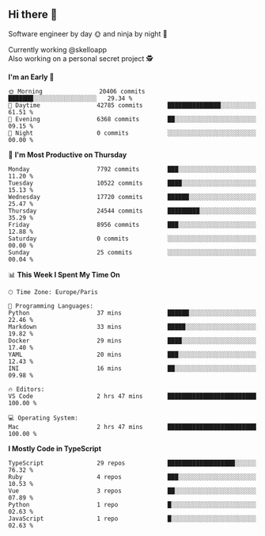 ## Hi there 👋

Software engineer by day 🌞 and ninja by night 🌝

Currently working @skelloapp <br>
Also working on a personal secret project 🕵️

<!--START_SECTION:waka-->
**I'm an Early 🐤** 

```text
🌞 Morning                20406 commits       ███████░░░░░░░░░░░░░░░░░░   29.34 % 
🌆 Daytime                42785 commits       ███████████████░░░░░░░░░░   61.51 % 
🌃 Evening                6368 commits        ██░░░░░░░░░░░░░░░░░░░░░░░   09.15 % 
🌙 Night                  0 commits           ░░░░░░░░░░░░░░░░░░░░░░░░░   00.00 % 
```
📅 **I'm Most Productive on Thursday** 

```text
Monday                   7792 commits        ███░░░░░░░░░░░░░░░░░░░░░░   11.20 % 
Tuesday                  10522 commits       ████░░░░░░░░░░░░░░░░░░░░░   15.13 % 
Wednesday                17720 commits       ██████░░░░░░░░░░░░░░░░░░░   25.47 % 
Thursday                 24544 commits       █████████░░░░░░░░░░░░░░░░   35.29 % 
Friday                   8956 commits        ███░░░░░░░░░░░░░░░░░░░░░░   12.88 % 
Saturday                 0 commits           ░░░░░░░░░░░░░░░░░░░░░░░░░   00.00 % 
Sunday                   25 commits          ░░░░░░░░░░░░░░░░░░░░░░░░░   00.04 % 
```


📊 **This Week I Spent My Time On** 

```text
🕑︎ Time Zone: Europe/Paris

💬 Programming Languages: 
Python                   37 mins             ██████░░░░░░░░░░░░░░░░░░░   22.46 % 
Markdown                 33 mins             █████░░░░░░░░░░░░░░░░░░░░   19.82 % 
Docker                   29 mins             ████░░░░░░░░░░░░░░░░░░░░░   17.40 % 
YAML                     20 mins             ███░░░░░░░░░░░░░░░░░░░░░░   12.43 % 
INI                      16 mins             ██░░░░░░░░░░░░░░░░░░░░░░░   09.98 % 

🔥 Editors: 
VS Code                  2 hrs 47 mins       █████████████████████████   100.00 % 

💻 Operating System: 
Mac                      2 hrs 47 mins       █████████████████████████   100.00 % 
```

**I Mostly Code in TypeScript** 

```text
TypeScript               29 repos            ███████████████████░░░░░░   76.32 % 
Ruby                     4 repos             ███░░░░░░░░░░░░░░░░░░░░░░   10.53 % 
Vue                      3 repos             ██░░░░░░░░░░░░░░░░░░░░░░░   07.89 % 
Python                   1 repo              █░░░░░░░░░░░░░░░░░░░░░░░░   02.63 % 
JavaScript               1 repo              █░░░░░░░░░░░░░░░░░░░░░░░░   02.63 % 
```




<!--END_SECTION:waka-->

<!--
**antoinelncl/antoinelncl** is a ✨ _special_ ✨ repository because its `README.md` (this file) appears on your GitHub profile.

Here are some ideas to get you started:

- 🔭 I’m currently working on ...
- 🌱 I’m currently learning ...
- 👯 I’m looking to collaborate on ...
- 🤔 I’m looking for help with ...
- 💬 Ask me about ...
- 📫 How to reach me: ...
- 😄 Pronouns: ...
- ⚡ Fun fact: ...
-->
